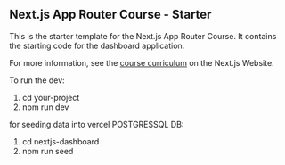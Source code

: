 ## Next.js App Router Course - Starter

This is the starter template for the Next.js App Router Course. It contains the starting code for the dashboard application.

For more information, see the [course curriculum](https://nextjs.org/learn) on the Next.js Website.


To run the dev:

1. cd your-project
2. npm run dev

for seeding data into vercel POSTGRESSQL DB:
1. cd nextjs-dashboard
2. npm run seed